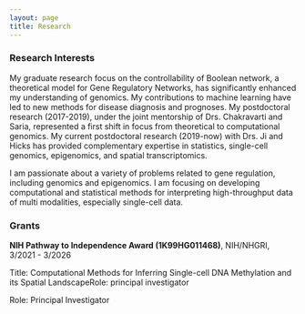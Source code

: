 ```yaml
---
layout: page
title: Research
---
```


### Research Interests

My graduate research focus on the controllability of Boolean network, a theoretical model for Gene Regulatory Networks, has significantly enhanced my understanding of genomics. My contributions to machine learning have led to new methods for disease diagnosis and prognoses. 
My postdoctoral research (2017-2019), under the joint mentorship of Drs. Chakravarti and Saria,
represented a first shift in focus from theoretical to computational genomics.
My current postdoctoral research (2019-now) with Drs. Ji and Hicks has provided complementary expertise in statistics, single-cell genomics, epigenomics, and spatial transcriptomics.


I am passionate about a variety of problems related to gene regulation, including genomics and epigenomics. I am focusing on 
developing computational and statistical methods for interpreting high-throughput data of multi modalities, especially single-cell data.




### Grants

 **NIH Pathway to Independence Award (1K99HG011468)**, NIH/NHGRI, 3/2021 - 3/2026

 Title: Computational Methods for Inferring Single-cell DNA Methylation and its Spatial LandscapeRole: principal investigator

Role: Principal Investigator

